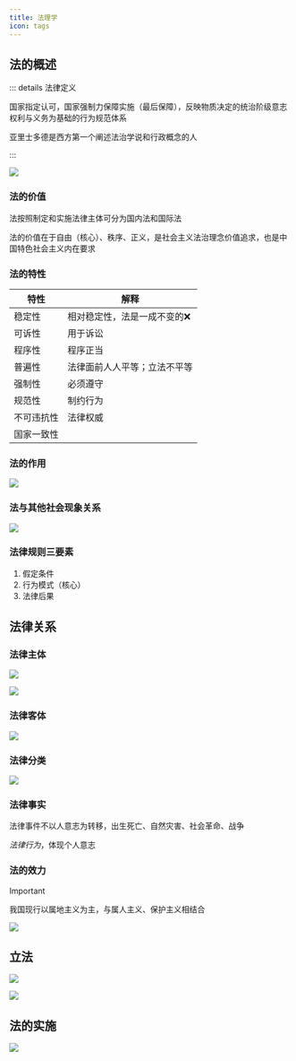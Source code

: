 ```yaml
---
title: 法理学
icon: tags
---
```


## 法的概述

::: details 法律定义

国家指定认可，国家强制力保障实施（最后保障），反映物质决定的统治阶级意志权利与义务为基础的行为规范体系

亚里士多德是西方第一个阐述法治学说和行政概念的人

:::

![](/common/法律与国家.png)

### 法的价值

法按照制定和实施法律主体可分为国内法和国际法

法的价值在于自由（核心）、秩序、正义，是社会主义法治理念价值追求，也是中国特色社会主义内在要求

### 法的特性

| 特性       | 解释                         |
| ---------- | ---------------------------- |
| 稳定性     | 相对稳定性，法是一成不变的❌  |
| 可诉性     | 用于诉讼                     |
| 程序性     | 程序正当                     |
| 普遍性     | 法律面前人人平等；立法不平等 |
| 强制性     | 必须遵守                     |
| 规范性     | 制约行为                     |
| 不可违抗性 | 法律权威                     |
| 国家一致性 |                              |

### 法的作用

![](/common/法的作用.png)

### 法与其他社会现象关系

![](/common/法与其他社会现象关系.png)

### 法律规则三要素

1. 假定条件
2. 行为模式（核心）
3. 法律后果

## 法律关系

### 法律主体

![](/common/法律主体.png)

![](/common/法律内容.png)

### 法律客体

![](/common/法律客体.png)

### 法律分类

![](/common/法律分类.png)

### 法律事实

法律事件不以人意志为转移，出生死亡、自然灾害、社会革命、战争

*法律行为*，体现个人意志

### 法的效力

> [!IMPORTANT]
>
> 我国现行以属地主义为主，与属人主义、保护主义相结合

![](/common/法的效力.png)

## 立法

<VPCard  title="言出法随"  desc="法律部门与法律体系请参阅法律文档。文档按照法律部门对我国法律进行分类，支持本地搜索" logo="/dark/comet.png" link="https://law.iglooblog.top" background="/light/flower.png" />

![](/common/法律规范的效力等级.png)

![](/common/法的解释.png)

## 法的实施

![](/common/法的实施.png)

